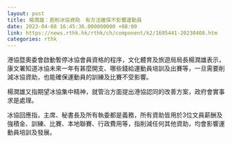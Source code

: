 ```yaml
---
layout: post
title: 楊潤雄：若削冰協資助　有方法確保不影響運動員
date: 2023-04-08 16:45:36.000000000 +08:00
link: https://news.rthk.hk/rthk/ch/component/k2/1695441-20230408.htm
categories: rthk
---
```


港協暨奧委會啟動暫停冰協會員資格的程序，文化體育及旅遊局局長楊潤雄表示，康文署知道冰協未來一年有甚麼開支、哪些錢給運動員培訓及出賽等，一旦需要削減冰協資助，也能確保運動員的訓練及比賽不受影響。

楊潤雄又指期望冰協集中精神，就管治方面提出港協認同的改善方案，政府會實事求是處理。

冰協回應指，主席、秘書長及所有執委都是義務，所有資助皆用於3位文員薪酬及強積金、訓練、比賽、本地聯賽、行政費用等，指削減任何其他資助，均會影響運動員培訓及發展。
